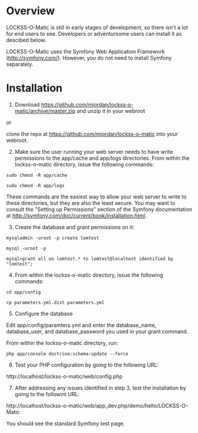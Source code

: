 Overview
========

LOCKSS-O-Matic is still in early stages of development, so there isn't a lot for end users to see. Developers or adventursome users can install it as descibed below.

LOCKSS-O-Matic uses the Symfony Web Application Framework (http://symfony.com/). However, you do not need to install Symfony separately.

Installation
============

1) Download https://github.com/mjordan/lockss-o-matic/archive/master.zip and unzip it in your webroot

or

clone the repo at https://github.com/mjordan/lockss-o-matic into your webroot.

2) Make sure the user running your web server needs to have write permissions to the app/cache and app/logs directories. From within the lockss-o-matic directory, issue the following commands:

```sudo chmod -R app/cache```

```sudo chmod -R app/logs```

These commands are the easiest way to allow your web server to write to these directories, but they are also the least secure. You may want to consult the "Setting up Permissions" section of the Symfony documentation at http://symfony.com/doc/current/book/installation.html.

3) Create the database and grant permissions on it:

```mysqladmin -uroot -p create lomtest```

```mysql -uroot -p```

```mysql>grant all on lomtest.* to lomtest@localhost identified by "lomtest";```

4) From within the lockss-o-matic directory, issue the following commands:

```cd app/config```

```cp parameters.yml.dist parameters.yml```

5) Configure the database

Edit app/config/paramters.yml and enter the database_name, database_user, and database_password you used in your grant command.

From within the lockss-o-matic directory, run:

```php app/console doctrine:schema:update --force```

6) Test your PHP configuration by going to the following URL:

http://localhost/lockss-o-matic/web/config.php

7) After addressing any issues identified in step 3, test the installation by going to the followint URL:

http://localhost/lockss-o-matic/web/app_dev.php/demo/hello/LOCKSS-O-Matic

You should see the standard Symfony test page.

